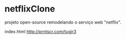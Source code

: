 # netflixClone
projeto open-source remodelando o serviço web "netflix".

index.html
http://prntscr.com/tugjr3
